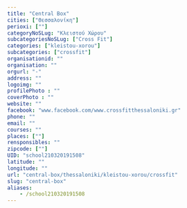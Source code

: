 ```yaml
---
title: "Central Box"
cities: ["Θεσσαλονίκη"]
perioxi: [""]
categoryNoSLug: "Κλειστού Χώρου"
subcategoriesNoSLug: ["Cross Fit"]
categories: ["kleistou-xorou"]
subcategories: ["crossfit"]
organisationid: ""
organisation: ""
orgurl: "-"
address: ""
logoimg: ""
profilePhoto : ""
coverPhoto : ""
website: ""
facebook: "www.facebook.com/www.crossfitthessaloniki.gr"
phone: ""
email: ""
courses: ""
places: [""]
rensponsibles: ""
zipcode: [""]
UID: "school210320191508"
latitude: ""
longitude: ""
url: "central-box/thessaloniki/kleistou-xorou/crossfit"
slug: "central-box"
aliases:
    - /school210320191508
---
```





